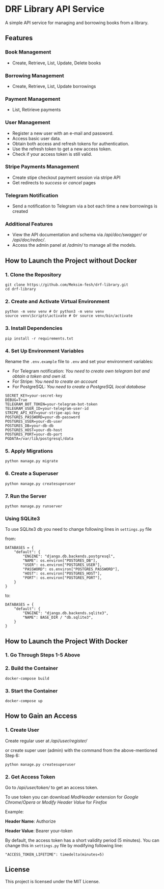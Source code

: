 # DRF Library API Service

A simple API service for managing and borrowing books from a library.

## Features

### Book Management
- Create, Retrieve, List, Update, Delete books

### Borrowing Management
- Create, Retrieve, List, Update borrowings

### Payment Management
- List, Retirieve payments

### User Management
- Register a new user with an e-mail and password.
- Access basic user data.
- Obtain both access and refresh tokens for authentication.
- Use the refresh token to get a new access token.
- Check if your access token is still valid.  

### Stripe Payments Management
- Create stipe checkout payment session via stripe API
- Get redirects to *success* or *cancel* pages 

### Telegram Notification
- Send a notification to Telegram via a bot each time a new borrowings is created

### Additional Features 
- View the API documentation and schema via */api/doc/swagger/* or */api/doc/redoc/*.
- Access the admin panel at */admin/* to manage all the models.

## How to Launch the Project without Docker

### 1. Clone the Repository

```
git clone https://github.com/Meksim-fesh/drf-library.git
cd drf-library
```
### 2. Create and Activate Virtual Environment

```
python -m venv venv # Or python3 -m venv venv
source venv\Scripts\activate # Or source venv/bin/activate
```

### 3. Install Dependencies

```
pip install -r requirements.txt
```

### 4. Set Up Environment Variables

Rename the `.env.example` file to `.env` and set your environment variables:

- For Telegram notification: *You need to create own telegram bot and obtain a token and own id.*
- For Stripe: *You need to create an account*
- For PostgreSQL: *You need to create a PostgreSQL local database*

```
SECRET_KEY=your-secret-key
DEBUG=True
TELEGRAM_BOT_TOKEN=your-telegram-bot-token
TELEGRAM_USER_ID=your-telegram-user-id
STRIPE_API_KEY=your-stripe-api-key
POSTGRES_PASSWORD=your-db-password
POSTGRES_USER=your-db-user
POSTGRES_DB=your-db-db
POSTGRES_HOST=your-db-host
POSTGRES_PORT=your-db-port
PGDATA=/var/lib/postgresql/data
```

### 5. Apply Migrations

```
python manage.py migrate
```

### 6. Create a Superuser

```
python manage.py createsuperuser
```

### 7. Run the Server

```
python manage.py runserver
```

### Using SQLite3

To use SQLite3 db you need to change following lines in `settings.py` file

from:

```
DATABASES = {
    "default": {
        "ENGINE": "django.db.backends.postgresql",
        "NAME": os.environ["POSTGRES_DB"],
        "USER": os.environ["POSTGRES_USER"],
        "PASSWORD": os.environ["POSTGRES_PASSWORD"],
        "HOST": os.environ["POSTGRES_HOST"],
        "PORT": os.environ["POSTGRES_PORT"],
    }
}
```

to:

```
DATABASES = {
    "default": {
        "ENGINE": "django.db.backends.sqlite3",
        "NAME": BASE_DIR / "db.sqlite3",
    }
}
```

## How to Launch the Project With Docker

### 1. Go Through Steps 1-5 Above

### 2. Build the Container

```
docker-compose build
```

### 3. Start the Container

```
docker-compose up
```

## How to Gain an Access

### 1. Create User

Create regular user at */api/user/register/*

or create super user (admin) with the command from the above-mentioned Step 6:

```
python manage.py createsuperuser
```

### 2. Get Access Token

Go to */api/user/token/* to get an access token.

To use token you can download *ModHeader* extension for *Google Chrome*/*Opera* or *Modify Header Value* for *Firefox*

Example:

**Header Name**: Authorize

**Header Value**: Bearer your-token

By default, the access token has a short validity period (5 minutes). You can change this in `settings.py` file by modifying following line:

```
"ACCESS_TOKEN_LIFETIME": timedelta(minutes=5)
```

## License

This project is licensed under the MIT License.
